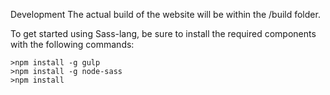 Development
The actual build of the website will be within the /build folder.

To get started using Sass-lang, be sure to install the required components with the following commands:
```
>npm install -g gulp
>npm install -g node-sass
>npm install
```